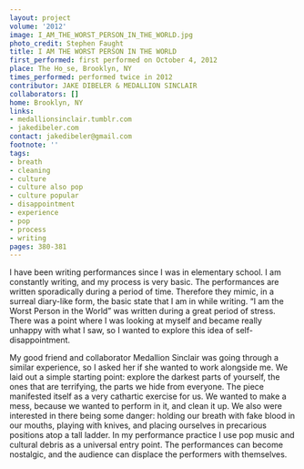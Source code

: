 ```yaml
---
layout: project
volume: '2012'
image: I_AM_THE_WORST_PERSON_IN_THE_WORLD.jpg
photo_credit: Stephen Faught
title: I AM THE WORST PERSON IN THE WORLD
first_performed: first performed on October 4, 2012
place: The Ho_se, Brooklyn, NY
times_performed: performed twice in 2012
contributor: JAKE DIBELER & MEDALLION SINCLAIR
collaborators: []
home: Brooklyn, NY
links:
- medallionsinclair.tumblr.com
- jakedibeler.com
contact: jakedibeler@gmail.com
footnote: ''
tags:
- breath
- cleaning
- culture
- culture also pop
- culture popular
- disappointment
- experience
- pop
- process
- writing
pages: 380-381
---
```


I have been writing performances since I was in elementary school. I am constantly writing, and my process is very basic. The performances are written sporadically during a period of time. Therefore they mimic, in a surreal diary-like form, the basic state that I am in while writing. “I am the Worst Person in the World” was written during a great period of stress. There was a point where I was looking at myself and became really unhappy with what I saw, so I wanted to explore this idea of self-disappointment.

My good friend and collaborator Medallion Sinclair was going through a similar experience, so I asked her if she wanted to work alongside me. We laid out a simple starting point: explore the darkest parts of yourself, the ones that are terrifying, the parts we hide from everyone. The piece manifested itself as a very cathartic exercise for us. We wanted to make a mess, because we wanted to perform in it, and clean it up. We also were interested in there being some danger: holding our breath with fake blood in our mouths, playing with knives, and placing ourselves in precarious positions atop a tall ladder. In my performance practice I use pop music and cultural debris as a universal entry point. The performances can become nostalgic, and the audience can displace the performers with themselves.
